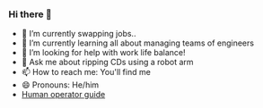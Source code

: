 ### Hi there 👋

- 🔭 I’m currently swapping jobs..
- 🌱 I’m currently learning all about managing teams of engineers
- 🤔 I’m looking for help with work life balance!
- 💬 Ask me about ripping CDs using a robot arm
- 📫 How to reach me: You'll find me
- 😄 Pronouns: He/him
- [Human operator guide](https://github.com/TakesTheBiscuit/TakesTheBiscuit/blob/main/hug.md)
